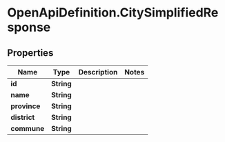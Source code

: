 # OpenApiDefinition.CitySimplifiedResponse

## Properties

Name | Type | Description | Notes
------------ | ------------- | ------------- | -------------
**id** | **String** |  | 
**name** | **String** |  | 
**province** | **String** |  | 
**district** | **String** |  | 
**commune** | **String** |  | 


